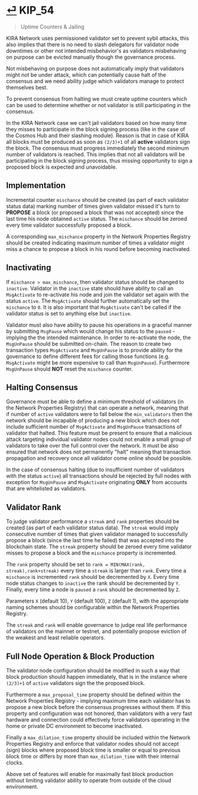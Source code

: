 # [⏎](README.md#Roadmap) KIP_54
> Uptime Counters & Jailing

KIRA Network uses permissioned validator set to prevent sybil attacks, this also implies that there is no need to slash delegators for validator node downtimes or other not intended misbehavior's as validators misbehaving on purpose can be evicted manually though the governance process.

Not misbehaving on purpose does not automatically imply that validators might not be under attack, which can potentially cause halt of the consensus and we need ability judge which validators manage to protect themselves best.

To prevent consensus from halting we must create uptime counters which can be used to determine whether or not validator is still participating in the consensus. 

In the KIRA Network case we can't jail validators based on how many time they misses to participate in the block signing process (like in the case of the Cosmos Hub and their slashing module). Reason is that in case of KIRA all blocks must be produced as soon as `(2/3)+1` of all **active** validators sign the block. The consensus must progress immediately the second minimum number of validators is reached. This implies that not all validators will be participating in the block signing process, thus missing opportunity to sign a proposed block is expected and unavoidable.

## Implementation

Incremental counter `mischance` should be created (as part of each validator status data) marking number of times given validator missed it's turn to **PROPOSE** a block (or proposed a block that was not accepted) since the last time his node obtained `active` status. The `mischance` should be zeroed every time validator successfully proposed a block.

A corresponding `max_mischance` property in the Network Properties Registry should be created indicating maximum number of times a validator might miss a chance to propose a block in his round before becoming inactivated.

## Inactivating

If `mischance > max_mischance`, then validator status should be changed to `inactive`. Validator in the `inactive` state should have ability to call an `MsgActivate` to re-activate his node and join the validator set again with the status `active`. The `MsgActivate` should further automatically set the `mischance` to `0`. It is also important that `MsgActivate` can't be called if the validator status is set to anything else but `inactive`.

Validator must also have ability to pause his operations in a graceful manner by submitting `MsgPause` which would change his status to the `paused` - implying the the intended maintenance. In order to re-activate the node, the `MsgUnPause` should be submitted on-chain. The reason to create two transaction types `MsgActivate` and `MsgUnPause` is to provide ability for the governance to define different fees for calling those functions (e.g. `MsgActivate` might be more expensive to call than `MsgUnPause`). Furthermore `MsgUnPause` should **NOT** reset the `mischance` counter. 

## Halting Consensus

Governance must be able to define a minimum threshold of validators (in the Network Properties Registry) that can operate a network, meaning that if number of `active` validators were to fall below the `min_validators` then the network should be incapable of producing a new block which does not include sufficient number of `MsgActivate` and `MsgUnPause` transactions of validator that halted. This feature must be present to ensure that a malicious attack targeting individual validator nodes could not enable a small group of validators to take over the full control over the network. It must be also ensured that network does not permanently "halt" meaning that transaction propagation and recovery once all validator come online should be possible. 

In the case of consensus halting (due to insufficient number of validators with the status `active`) all transactions should be rejected by full nodes with exception for `MsgUnPause` and `MsgActivate` originating **ONLY** from accounts that are whitelisted as validators. 

## Validator Rank

To judge validator performance a `streak` and `rank` properties should be created (as part of each validator status data). The `streak` would imply consecutive number of times that given validator managed to successfully propose a block (since the last time he failed) that was accepted into the blockchain state. The `streak` property should be zeroed every time validator misses to propose a block and the `mischance` property is incremented. 

The `rank` property should be set to `rank = MIN(MAX(rank, streak),rank+streak)` every time a `streak` is larger than `rank`. Every time a `mischance` is incremented `rank` should be decremented by `X`. Every time node status changes to `inactive` the rank should be decremented by `Y`. Finally, every time a node is `paused` a `rank` should be decremented by `Z`.

Parameters `X` (default 10), `Y` (default 100), `Z` (default 1), with the appropriate naming schemes should be configurable within the Network Properties Registry.

The `streak` and `rank` will enable governance to judge real life performance of validators on the mainnet or testnet, and potentially propose eviction of the weakest and least reliable operators. 

## Full Node Operation & Block Production

The validator node configuration should be modified in such a way that block production should happen immediately, that is in the instance where `(2/3)+1` of `active` validators sign the the proposed block. 

Furthermore a `max_proposal_time` property should be defined within the Network Properties Registry - implying maximum time each validator has to propose a new block before the consensus progresses without them. If this property and configuration was not honored, than validators with a very fast hardware and connection could effectively force validators operating in the home or private DC environment to become inactivated.

Finally a `max_dilation_time` property should be included within the Network Properties Registry and enforce that validator nodes should not accept (sign) blocks where proposed block time is smaller or equal to previous block time or differs by more than `max_dilation_time` with their internal clocks. 

Above set of features will enable for maximally fast block production without limiting validator ability to operate from outside of the cloud environment.
